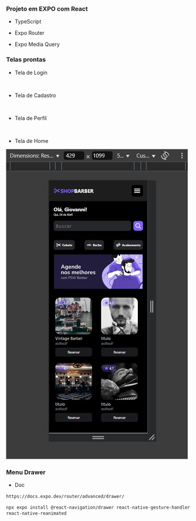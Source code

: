 ### Projeto em EXPO com React

* TypeScript

* Expo Router

* Expo Media Query

### Telas prontas

* Tela de Login

<img src="" alt="" />

* Tela de Cadastro

<img src="" alt="" />

* Tela de Perfil

<img src="" alt="" />

* Tela de Home

<img src="./screens/home1.jpg" alt="Print da Home" />

### Menu Drawer

* Doc

```
https://docs.expo.dev/router/advanced/drawer/
```

```
npx expo install @react-navigation/drawer react-native-gesture-handler react-native-reanimated
```

